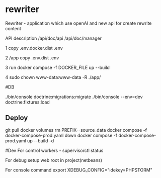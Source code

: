 # rewriter
Rewriter - application which use openAI and new api for create rewrite content

API description
/api/doc/api
/api/doc/manager

1 copy .env.docker.dist .env

2 /app copy .env.dist .env

3 run docker compose -f DOCKER_FILE up --build

4 sudo chown www-data:www-data -R ./app/

#DB

./bin/console doctrine:migrations:migrate
./bin/console --env=dev doctrine:fixtures:load


## Deploy
git pull
docker volumes rm  PREFIX--source_data
docker compose -f docker-compose-prod.yaml down
docker compose -f docker-compose-prod.yaml up --build -d


#Dev
For control workers - supervisorctl status

For debug setup web root in project(netbeans)

For console command export XDEBUG_CONFIG="idekey=PHPSTORM"
